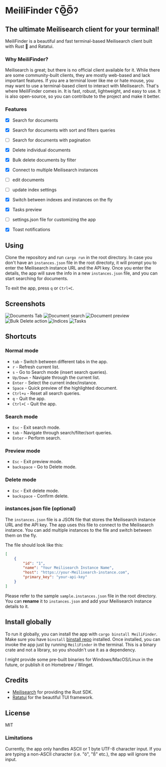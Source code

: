 # MeiliFinder ʕʘ̅͜ʘ̅ʔ 

## The ultimate Meilisearch client for your terminal!

MeiliFinder is a beautiful and fast terminal-based Meilisearch client built with Rust 🦀 and Ratatui. 

### Why MeiliFinder?

Meilisearch is great; but there is no official client available for it. While there are some community-built clients, they are mostly web-based and lack important features. If you are a terminal lover like me or hate mouse, you may want to use a terminal-based client to interact with Meilisearch. That's where MeiliFinder comes in. It is fast, robust, lightweight, and easy to use. It is also open-source, so you can contribute to the project and make it better.

### Features

- [x] Search for documents
- [x] Search for documents with sort and filters queries
- [ ] Search for documents with pagination
- [x] Delete individual documents
- [x] Bulk delete documents by filter
- [x] Connect to multiple Meilisearch instances
- [ ] edit documents
- [ ] update index settings
- [x] Switch between indexes and instances on the fly
- [x] Tasks preview
- [ ] settings.json file for customizing the app
- [x] Toast notifications


## Using

Clone the repository and run `cargo run` in the root directory.
In case you don't have an `instances.json` file in the root directoty, it will prompt you to enter the Meilisearch instance URL and the API key. Once you enter the details, the app will save the info in a new `instances.json` file, and you can start searching for documents. 

To exit the app, press `q` or `Ctrl+C`.


## Screenshots

![Documents Tab](https://imgur.com/Wx66b36.png)
![Document search](https://imgur.com/m3U5vP3.png)
![Document preview](https://imgur.com/BIXyxJZ.png)
![Bulk Delete action](https://imgur.com/CglAOhv.png)
![Indices](https://imgur.com/FvA9Q3m.png)
![Tasks](https://imgur.com/ohVbWsw.png)


## Shortcuts

### Normal mode

- `tab` - Switch between different tabs in the app.
- `r` - Refresh current list.
- `s` - Go to Search mode (insert search queries).
- `Up/Down` - Navigate through the current list.
- `Enter` - Select the current index/instance.
- `Space` - Quick preview of the highlighted document.
- `Ctrl+u` - Reset all search queries.
- `q` - Quit the app.
- `Ctrl+C` - Quit the app.

### Search mode

- `Esc` - Exit search mode.
- `tab` - Navigate through search/filter/sort queries.
- `Enter` - Perform search.

### Preview mode

- `Esc` - Exit preview mode.
- `backspace` - Go to Delete mode.

### Delete mode

- `Esc` - Exit delete mode.
- `backspace` - Confirm delete.


### instances.json file (optional)

The `instances.json` file is a JSON file that stores the Meilisearch instance URL and the API key. The app uses this file to connect to the Meilisearch instance. You can add multiple instances to the file and switch between them on the fly. 

The file should look like this:

```json
[
	{
		"id": "1",
		"name": "Your Meilisearch Instance Name",
		"host": "https://your-Meilisearch-instance.com",
		"primary_key": "your-api-key"
	}
]
```

Please refer to the sample `sample.instances.json` file in the root directory. You can **rename** it to `instances.json` and add your Meilisearch instance details to it.

## Install globally

To run it globally, you can install the app with `cargo binstall MeiliFinder`. Make sure you have `binstall` [binstall repo](https://github.com/cargo-bins/cargo-binstall) installed. Once installed, you can invoke the app just by running `MeiliFinder` in the terminal.
This is a binary crate and not a library, so you shouldn't use it as a dependency.

I might provide some pre-built binaries for Windows/MacOS/Linux in the future, or publish it on Homebrew / Winget.


## Credits

- [Meilisearch](https://github.com/meilisearch/meilisearch) for providing the Rust SDK.
- [Ratatui](https://github.com/ratatui-org/ratatui) for the beautiful TUI framework.

## License

MIT

### Limitations

Currently, the app only handles ASCII or 1 byte UTF-8 character input. If you are typing a non-ASCII character (i.e. "ö", "ß" etc.), the app will ignore the input.
